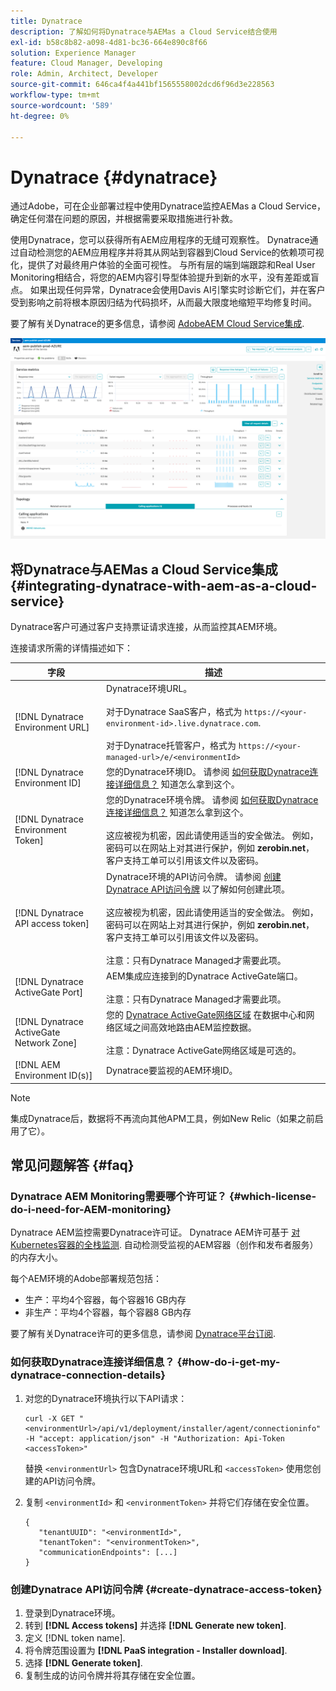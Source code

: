 ```yaml
---
title: Dynatrace
description: 了解如何将Dynatrace与AEMas a Cloud Service结合使用
exl-id: b58c8b82-a098-4d81-bc36-664e890c8f66
solution: Experience Manager
feature: Cloud Manager, Developing
role: Admin, Architect, Developer
source-git-commit: 646ca4f4a441bf1565558002dcd6f96d3e228563
workflow-type: tm+mt
source-wordcount: '589'
ht-degree: 0%

---
```


# Dynatrace {#dynatrace}

通过Adobe，可在企业部署过程中使用Dynatrace监控AEMas a Cloud Service，确定任何潜在问题的原因，并根据需要采取措施进行补救。

使用Dynatrace，您可以获得所有AEM应用程序的无缝可观察性。 Dynatrace通过自动检测您的AEM应用程序并将其从网站到容器到Cloud Service的依赖项可视化，提供了对最终用户体验的全面可视性。 与所有层的端到端跟踪和Real User Monitoring相结合，将您的AEM内容引导型体验提升到新的水平，没有差距或盲点。 如果出现任何异常，Dynatrace会使用Davis AI引擎实时诊断它们，并在客户受到影响之前将根本原因归结为代码损坏，从而最大限度地缩短平均修复时间。

要了解有关Dynatrace的更多信息，请参阅 [AdobeAEM Cloud Service集成](https://www.dynatrace.com/hub/detail/adobe-experience-manager-1/).

![AEM作者和发布者性能指标](/help/implementing/cloud-manager/assets/dynatrace-performance-metrics.png)

## 将Dynatrace与AEMas a Cloud Service集成 {#integrating-dynatrace-with-aem-as-a-cloud-service}

Dynatrace客户可通过客户支持票证请求连接，从而监控其AEM环境。

连接请求所需的详情描述如下：

| **字段** | **描述** |
|---|---|
| [!DNL Dynatrace Environment URL] | Dynatrace环境URL。<br><br>对于Dynatrace SaaS客户，格式为 `https://<your-environment-id>.live.dynatrace.com`.<br><br>对于Dynatrace托管客户，格式为 `https://<your-managed-url>/e/<environmentId>` |
| [!DNL Dynatrace Environment ID] | 您的Dynatrace环境ID。 请参阅 [如何获取Dynatrace连接详细信息？](#how-do-i-get-my-dynatrace-connection-details) 知道怎么拿到这个。 |
| [!DNL Dynatrace Environment Token] | 您的Dynatrace环境令牌。 请参阅 [如何获取Dynatrace连接详细信息？](#how-do-i-get-my-dynatrace-connection-details) 知道怎么拿到这个。<br><br>这应被视为机密，因此请使用适当的安全做法。 例如，密码可以在网站上对其进行保护，例如 **zerobin.net**，客户支持工单可以引用该文件以及密码。 |
| [!DNL Dynatrace API access token] | Dynatrace环境的API访问令牌。  请参阅 [创建Dynatrace API访问令牌](#create-dynatrace-access-token) 以了解如何创建此项。<br><br>这应被视为机密，因此请使用适当的安全做法。 例如，密码可以在网站上对其进行保护，例如 **zerobin.net**，客户支持工单可以引用该文件以及密码。<br><br>注意：只有Dynatrace Managed才需要此项。 |
| [!DNL Dynatrace ActiveGate Port] | AEM集成应连接到的Dynatrace ActiveGate端口。<br><br>注意：只有Dynatrace Managed才需要此项。 |
| [!DNL Dynatrace ActiveGate Network Zone] | 您的 [Dynatrace ActiveGate网络区域](https://docs.dynatrace.com/docs/manage/network-zones) 在数据中心和网络区域之间高效地路由AEM监控数据。<br><br>注意：Dynatrace ActiveGate网络区域是可选的。 |
| [!DNL AEM Environment ID(s)] | Dynatrace要监视的AEM环境ID。 |

>[!NOTE]
>
>集成Dynatrace后，数据将不再流向其他APM工具，例如New Relic（如果之前启用了它）。

## 常见问题解答 {#faq}

### Dynatrace AEM Monitoring需要哪个许可证？ {#which-license-do-i-need-for-AEM-monitoring}

Dynatrace AEM监控需要Dynatrace许可证。 Dynatrace AEM许可基于 [对Kubernetes容器的全栈监测](https://docs.dynatrace.com/docs/shortlink/dps-hosts#gib-hour-calculation-for-containers-and-application-only-monitoring). 自动检测受监视的AEM容器（创作和发布者服务）的内存大小。

每个AEM环境的Adobe部署规范包括：

* 生产：平均4个容器，每个容器16 GB内存
* 非生产：平均4个容器，每个容器8 GB内存

要了解有关Dynatrace许可的更多信息，请参阅 [Dynatrace平台订阅](https://docs.dynatrace.com/docs/shortlink/dynatrace-platform-subscription).

### 如何获取Dynatrace连接详细信息？ {#how-do-i-get-my-dynatrace-connection-details}

1. 对您的Dynatrace环境执行以下API请求：

   ```
   curl -X GET "<environmentUrl>/api/v1/deployment/installer/agent/connectioninfo" -H "accept: application/json" -H "Authorization: Api-Token <accessToken>"
   ```


   替换 `<environmentUrl>` 包含Dynatrace环境URL和 `<accessToken>` 使用您创建的API访问令牌。

1. 复制 `<environmentId>` 和 `<environmentToken>` 并将它们存储在安全位置。

   ```
   {
      "tenantUUID": "<environmentId>",
      "tenantToken": "<environmentToken>",
      "communicationEndpoints": [...]
   }
   ```

### 创建Dynatrace API访问令牌 {#create-dynatrace-access-token}

1. 登录到Dynatrace环境。
1. 转到 **[!DNL Access tokens]** 并选择 **[!DNL Generate new token]**.
1. 定义 [!DNL token name].
1. 将令牌范围设置为 **[!DNL PaaS integration - Installer download]**.
1. 选择 **[!DNL Generate token]**.
1. 复制生成的访问令牌并将其存储在安全位置。





